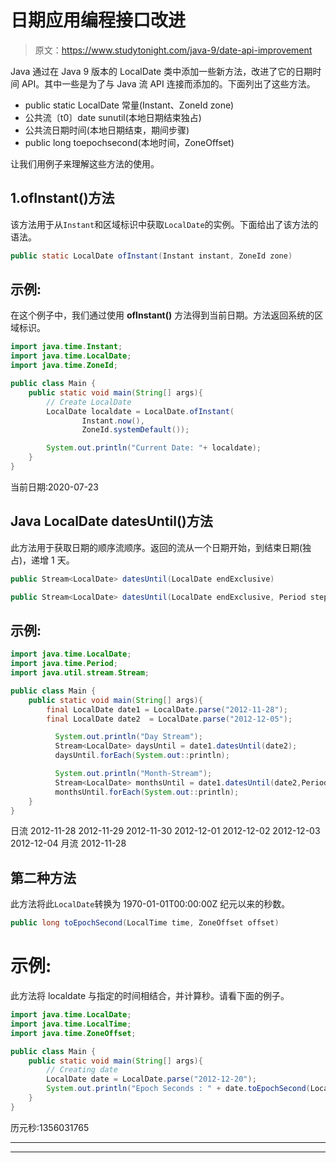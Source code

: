 # 日期应用编程接口改进

> 原文：<https://www.studytonight.com/java-9/date-api-improvement>

Java 通过在 Java 9 版本的 LocalDate 类中添加一些新方法，改进了它的日期时间 API。其中一些是为了与 Java 流 API 连接而添加的。下面列出了这些方法。

*   public static LocalDate 常量(Instant、ZoneId zone)
*   公共流〔t0〕date sunutil(本地日期结束独占)
*   公共流<localdate>日期时间(本地日期结束，期间步骤)</localdate>
*   public long toepochsecond(本地时间，ZoneOffset)

让我们用例子来理解这些方法的使用。

## 1.ofInstant()方法

该方法用于从`Instant`和区域标识中获取`LocalDate`的实例。下面给出了该方法的语法。

```java
public static LocalDate ofInstant(Instant instant, ZoneId zone)
```

## 示例:

在这个例子中，我们通过使用 **ofInstant()** 方法得到当前日期。方法返回系统的区域标识。

```java
import java.time.Instant;
import java.time.LocalDate;
import java.time.ZoneId;

public class Main { 
	public static void main(String[] args){    
		// Create LocalDate 
        LocalDate localdate = LocalDate.ofInstant( 
                Instant.now(), 
                ZoneId.systemDefault()); 

        System.out.println("Current Date: "+ localdate);    
	}
}
```

当前日期:2020-07-23

## Java LocalDate datesUntil()方法

此方法用于获取日期的顺序流顺序。返回的流从一个日期开始，到结束日期(独占)，递增 1 天。

```java
public Stream<LocalDate> datesUntil(LocalDate endExclusive)

public Stream<LocalDate> datesUntil(LocalDate endExclusive, Period step)
```

## 示例:

```java
import java.time.LocalDate;
import java.time.Period;
import java.util.stream.Stream;

public class Main { 
	public static void main(String[] args){    
		final LocalDate date1 = LocalDate.parse("2012-11-28");
	    final LocalDate date2  = LocalDate.parse("2012-12-05");

	      System.out.println("Day Stream");
	      Stream<LocalDate> daysUntil = date1.datesUntil(date2);
	      daysUntil.forEach(System.out::println);

	      System.out.println("Month-Stream");
	      Stream<LocalDate> monthsUntil = date1.datesUntil(date2,Period.ofMonths(1));
	      monthsUntil.forEach(System.out::println);
	}
}
```

日流
2012-11-28
2012-11-29
2012-11-30
2012-12-01
2012-12-02
2012-12-03
2012-12-04
月流
2012-11-28

## 第二种方法

此方法将此`LocalDate`转换为 1970-01-01T00:00:00Z 纪元以来的秒数。

```java
public long toEpochSecond(LocalTime time, ZoneOffset offset)
```

# 示例:

此方法将 localdate 与指定的时间相结合，并计算秒。请看下面的例子。

```java
import java.time.LocalDate;
import java.time.LocalTime;
import java.time.ZoneOffset;

public class Main { 
	public static void main(String[] args){
		// Creating date
		LocalDate date = LocalDate.parse("2012-12-20");
	    System.out.println("Epoch Seconds : " + date.toEpochSecond(LocalTime.now(), ZoneOffset.of("Z")));
	}
}
```

历元秒:1356031765

* * *

* * *